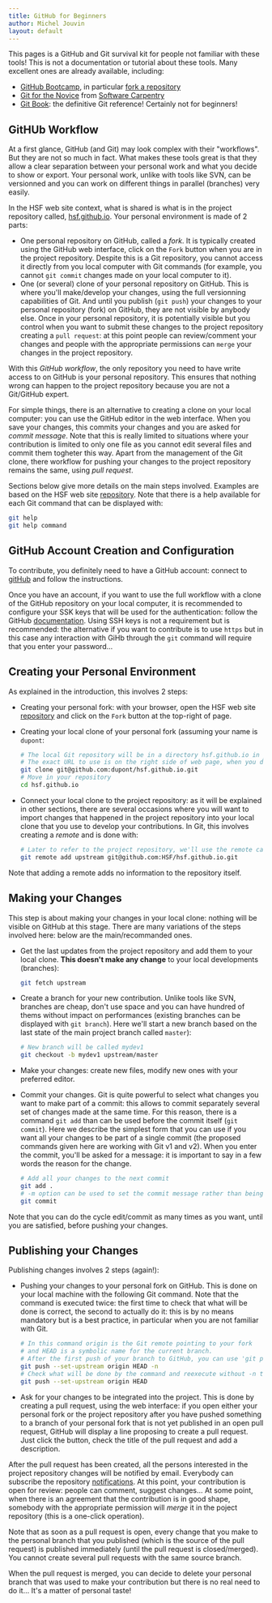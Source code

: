 ```yaml
---
title: GitHub for Beginners
author: Michel Jouvin
layout: default
---
```


This pages is a GitHub and Git survival kit for people not familiar with these tools! This is not a documentation or tutorial about these tools. Many excellent ones are already available, including:

* [GitHub Bootcamp](https://help.github.com/categories/bootcamp/), in particular [fork a repository](https://help.github.com/articles/fork-a-repo)
* [Git for the Novice](http://swcarpentry.github.io/git-novice/) from [Software Carpentry](http://software-carpentry.org/)
* [Git Book](https://git-scm.com/book/en/v2): the definitive Git reference! Certainly not for beginners!


## GitHUb Workflow

At a first glance, GitHub (and Git) may look complex with their "workflows". But they are not so much in fact. What makes these tools great is that they allow a clear separation between your personal work and what you decide to show or export. Your personal work, unlike with tools like SVN, can be versionned and you can work on different things in parallel (branches) very easily.

In the HSF web site context, what is shared is what is in the project repository called, [hsf.github.io](https://github.com/HSF/hsf.github.io). Your personal environment is made of 2 parts:

* One personal repository on GitHub, called a *fork*. It is typically created using the GitHub web interface, click on the `Fork` button when you are in the project repository. Despite this is a Git repository, you cannot access it directly from you local computer with Git commands (for example, you cannot `git commit` changes made on your local computer to it).
* One (or several) clone of your personal repository on GitHub. This is where you'll make/develop your changes, using the full versionning capabilities of Git. And until you publish (`git push`) your changes to your personal repository (fork) on GitHub, they are not visible by anybody else. Once in your personal repository, it is potentially visible but you control when you want to submit these changes to the project repository creating a `pull request`: at this point people can review/comment your changes and people with the appropriate permissions can `merge` your changes in the project repository.

With this *GitHub workflow*, the only repository you need to have write access to on GitHub is your personal repository. This ensures that nothing wrong can happen to the project repository because you are not a Git/GitHub expert.

For simple things, there is an alternative to creating a clone on your local computer: you can use the GitHub editor in the web interface. When you save your changes, this commits your changes and you are asked for *commit message*. Note that this is really limited to situations where your contribution is limited to only one file as you cannot edit several files and commit them togheter this way. Apart from the management of the Git clone, there workflow for pushing your changes to the project repository remains the same, using *pull request*.

Sections below give more details on the main steps involved. Examples are based on the HSF web site [repository](https://github.com/HSF/hsf.github.io). Note that there is a help available for each Git command that can be displayed with:

```bash
git help
git help command
```


## GitHub Account Creation and Configuration

To contribute, you definitely need to have a GitHub account: connect to [gitHub](http://github.com) and follow the instructions.

Once you have an account, if you want to use the full workflow with a clone of the GitHub repository on your local computer, it is recommended to configure your SSK keys that will be used for the authentication: follow the GitHub [documentation](https://help.github.com/articles/generating-ssh-keys/). Using SSH keys is not a requirement but is recommended: the alternative if you want to contribute is to use `https` but in this case any interaction with GiHb through the `git` command will require that you enter your password...


## Creating your Personal Environment

As explained in the introduction, this involves 2 steps:

* Creating your personal fork: with your browser, open the HSF web site [repository](https://github.com/HSF/hsf.github.io) and click on the `Fork` button at the top-right of page.
* Creating your local clone of your personal fork (assuming your name is `dupont`: 

  ```bash
  # The local Git repository will be in a directory hsf.github.io in your current directory.
  # The exact URL to use is on the right side of web page, when you display your personal fork.
  git clone git@github.com:dupont/hsf.github.io.git
  # Move in your repository
  cd hsf.github.io
  ```

* Connect your local clone to the project repository: as it will be explained in other sections, there are several occasions where you will want to import changes that happened in the project repository into your local clone that you use to develop your contributions. In Git, this involves creating a *remote* and is done with:

  ```bash
  # Later to refer to the project repository, we'll use the remote called upstream
  git remote add upstream git@github.com:HSF/hsf.github.io.git
  ```

Note that adding a remote adds no information to the repository itself.


## Making your Changes

This step is about making your changes in your local clone: nothing will be visible on GitHub at this stage. There are many variations of the steps involved here: below are the main/recommanded ones.

* Get the last updates from the project repository and add them to your local clone. **This doesn't make any change** to your local developments (branches):

  ```bash
  git fetch upstream
  ```

* Create a branch for your new contribution. Unlike tools like SVN, branches are cheap, don't use space and you can have hundred of thems without impact on performances (existing branches can be displayed with `git branch`). Here we'll start a new branch based on the last state of the main project branch called `master`):

  ```bash
  # New branch will be called mydev1
  git checkout -b mydev1 upstream/master
  ```

* Make your changes: create new files, modify new ones with your preferred editor.

* Commit your changes. Git is quite powerful to select what changes you want to make part of a commit: this allows to commit separately several set of changes made at the same time. For this reason, there is a command `git add` than can be used before the commit itself (`git commit`). Here we describe the simplest form that you can use if you want all your changes to be part of a single commit (the proposed commands given here are working with Git v1 and v2). When you enter the commit, you'll be asked for a message: it is important to say in a few words the reason for the change.

  ```bash
  # Add all your changes to the next commit
  git add .
  # -m option can be used to set the commit message rather than being asked for
  git commit
  ```

Note that you can do the cycle edit/commit as many times as you want, until you are satisfied, before pushing your changes.

## Publishing your Changes

Publishing changes involves 2 steps (again!):

* Pushing your changes to your personal fork on GitHub. This is done on your local machine with the following Git command. Note that the command is executed twice: the first time to check that what will be done is correct, the second to actually do it: this is by no means mandatory but is a best practice, in particular when you are not familiar with Git.

  ```bash
  # In this command origin is the Git remote pointing to your fork
  # and HEAD is a symbolic name for the current branch.
  # After the first push of your branch to GitHub, you can use 'git push' without options
  git push --set-upstream origin HEAD -n
  # Check what will be done by the command and reexecute without -n to actually do it
  git push --set-upstream origin HEAD
  
  ```

* Ask for your changes to be integrated into the project. This is done by creating a pull request, using the web interface: if you open either your personal fork or the project repository after you have pushed something to a branch of your personal fork that is not yet published in an open pull request, GitHub will display a line proposing to create a pull request. Just click the button, check the title of the pull request and add a description.

After the pull request has been created, all the persons interested in the project repository changes will be notified by email. Everybody can subscribe the repository [notifications](https://help.github.com/articles/about-notifications/). At this point, your contribution is open for review: people can comment, suggest changes... At some point, when there is an agreement that the contribution is in good shape, somebody with the appropriate permission will *merge* it in the poject repository (this is a one-click operation).

Note that as soon as a pull request is open, every change that you make to the personal branch that you published (which is the source of the pull request) is published immediately (until the pull request is closed/merged). You cannot create several pull requests with the same source branch.
 
When the pull request is merged, you can decide to delete your personal branch that was used to make your contribution but there is no real need to do it... It's a matter of personal taste!
